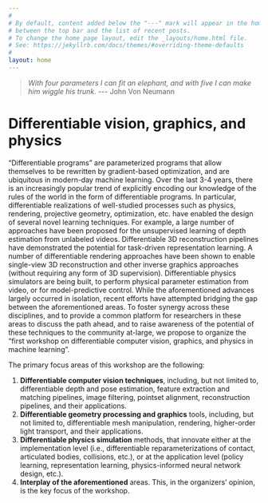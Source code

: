 ```yaml
---
#
# By default, content added below the "---" mark will appear in the home page
# between the top bar and the list of recent posts.
# To change the home page layout, edit the _layouts/home.html file.
# See: https://jekyllrb.com/docs/themes/#overriding-theme-defaults
#
layout: home
---
```


> _With four parameters I can fit an elephant, and with five I can make him wiggle his trunk._ --- John Von Neumann


# Differentiable vision, graphics, and physics


“Differentiable programs” are parameterized programs that allow themselves to be rewritten by gradient-based optimization, and are ubiquitous in modern-day machine learning. Over the last 3-4 years, there is an increasingly popular trend of explicitly encoding our knowledge of the rules of the world in the form of differentiable programs. In particular, differentiable realizations of well-studied processes such as physics, rendering, projective geometry, optimization, etc. have enabled the design of several novel learning techniques. For example, a large number of approaches have been proposed for the unsupervised learning of depth estimation from unlabeled videos. Differentiable 3D reconstruction pipelines have demonstrated the potential for task-driven representation learning. A number of differentiable rendering approaches have been shown to enable single-view 3D reconstruction and other inverse graphics approaches (without requiring any form of 3D supervision). Differentiable physics simulators are being built, to perform physical parameter estimation from video, or for model-predictive control. While the aforementioned advances largely occurred in isolation, recent efforts have attempted bridging the gap between the aforementioned areas. To foster synergy across these disciplines, and to provide a common platform for researchers in these areas to discuss the path ahead, and to raise awareness of the potential of these techniques to the community at-large, we propose to organize the “first workshop on differentiable computer vision, graphics, and physics in machine learning”.

The primary focus areas of this workshop are the following:
1. **Differentiable computer vision techniques**, including, but not limited to, differentiable depth and pose estimation, feature extraction and matching pipelines, image filtering, pointset alignment, reconstruction pipelines, and their applications.
2. **Differentiable geometry processing and graphics** tools, including, but not limited to, differentiable mesh manipulation, rendering, higher-order light transport, and their applications.
3. **Differentiable physics simulation** methods, that innovate either at the implementation level (i.e., differentiable reparameterizations of contact, articulated bodies, collisions, etc.), or at the application level (policy learning, representation learning, physics-informed neural network design, etc.).
4. **Interplay of the aforementioned** areas. This, in the organizers’ opinion, is the key focus of the workshop.
